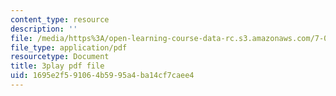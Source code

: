```yaml
---
content_type: resource
description: ''
file: /media/https%3A/open-learning-course-data-rc.s3.amazonaws.com/7-01sc-fundamentals-of-biology-fall-2011/1695e2f591064b5995a4ba14cf7caee4_dt4sSAb-7cE.pdf
file_type: application/pdf
resourcetype: Document
title: 3play pdf file
uid: 1695e2f5-9106-4b59-95a4-ba14cf7caee4
---
```

